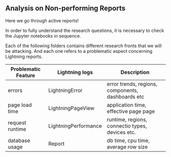 ## Analysis on Non-performing Reports

Here we go through active reports!

In order to fully understand the research questions, it is necessary to check the Jupyter notebooks in sequence.

Each of the following folders contains different research fronts that we will be attacking. And each one refers to a problematic aspect concerning Lightning reports.

| Problematic Feature | Lightning logs | Description |
|-|-|-|
| errors | LightningError | error trends, regions, components, dashboards etc |
| page load time | LightningPageView | application time, effective page page |
| request runtime | LightningPerformance | runtime, regions, connectio types, devices etc.|
| database usage | Report | db time, cpu time, average row size |
